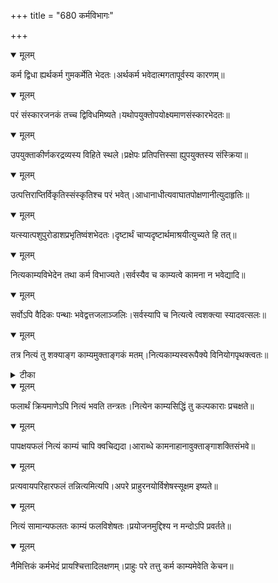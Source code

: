 +++
title = "680 कर्मविभागः"

+++


<details open><summary>मूलम्</summary>

कर्म द्विधा ह्यर्थकर्म गुमकर्मेति भेदतः।अर्थकर्म भवेदात्मगतापूर्वस्य कारणम्॥
</details>



<details open><summary>मूलम्</summary>

परं संस्कारजनकं तच्च द्विविधमिष्यते।यथोपयुक्तोपयोक्ष्यमाणसंस्कारभेदतः॥
</details>



<details open><summary>मूलम्</summary>

उपयुक्ताकीर्णकरद्रव्यस्य विहिते स्थले।प्रक्षेपः प्रतिपत्तिस्सा ह्युपयुक्तस्य संस्क्रिया॥
</details>



<details open><summary>मूलम्</summary>

उत्पत्तिराप्तिर्विकृतिस्संस्कृतिश्च परं भवेत्।आधानाधीत्यवाघातपोक्षणानीत्युदाहृतिः॥
</details>



<details open><summary>मूलम्</summary>

यत्स्यात्पशुपुरोडाशप्रभृतिष्वंशभेदतः।दृष्टार्थं चाप्यदृष्टार्थमाश्रयीत्युच्यते हि तत्॥
</details>



<details open><summary>मूलम्</summary>

नित्यकाम्यविभेदेन तथा कर्म विभाज्यते।सर्वस्यैव च काम्यत्वे कामना न भवेद्यादि॥
</details>



<details open><summary>मूलम्</summary>

सर्वोऽपि वैदिकः पन्थाः भवेद्वत्तजलाञ्जलिः।सर्वस्यापि च नित्यत्वे त्वशक्त्या स्यादवत्सलः॥
</details>



<details open><summary>मूलम्</summary>

तत्र नित्यं तु शक्याङ्ग काम्यमुक्ताङ्गकं मतम्।नित्यकाम्यस्वरूपैक्ये विनियोगपृथक्त्वतः॥
</details>



<details><summary>टीका</summary>

सुधीविलोचनम्.[11ख.]
</details>



<details open><summary>मूलम्</summary>

फलार्थं क्रियमाणेऽपि नित्यं भवति तन्त्रतः।नित्येन काम्यसिद्धिं तु कल्पकाराः प्रचक्षते॥
</details>



<details open><summary>मूलम्</summary>

पापक्षयफलं नित्यं काम्यं चापि क्वचिद्यदा।आराब्धे कामनाहानावुक्ताङ्गाशक्तिसंभवे॥
</details>



<details open><summary>मूलम्</summary>

प्रत्यवायपरिहारफलं तन्नित्यमित्यपि।अपरे प्राहुरनयोर्विशेषस्सूक्षम इष्यते॥
</details>



<details open><summary>मूलम्</summary>

नित्यं सामान्यफलतः काम्यं फलविशेषतः।प्रयोजनमुद्दिश्य न मन्दोऽपि प्रवर्तते॥
</details>



<details open><summary>मूलम्</summary>

नैमित्तिकं कर्मभेदं प्रायश्चित्तादिलक्षणम्।प्राहुः परे तत्तु कर्म काम्यमेवेति केचन॥
</details>

